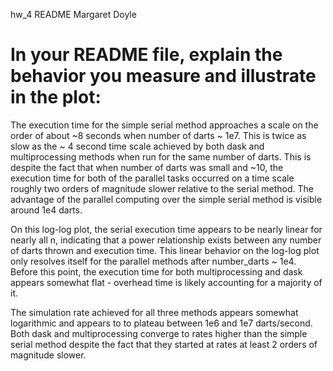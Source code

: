 hw_4 README
Margaret Doyle 


# In your README file, explain the behavior you measure and illustrate in the plot: 


The execution time for the simple serial method approaches a scale on the order of about ~8 seconds when number of darts ~ 1e7. This is twice as slow as the ~ 4 second time scale achieved by both dask and multiprocessing methods when run for the same number of darts. This is despite the fact that when number of darts was small and ~10, the execution time for both of the parallel tasks occurred on a time scale roughly two orders of magnitude slower relative to the serial method. The advantage of the parallel computing over the simple serial method is visible around 1e4 darts. 

On this log-log plot, the serial execution time appears to be nearly linear for nearly all n, indicating that a power relationship exists between any number of darts thrown and execution time. This linear behavior on the log-log plot only resolves itself for the parallel methods after number_darts ~ 1e4. Before this point, the execution time for both multiprocessing and dask appears somewhat flat - overhead time is likely accounting for a majority of it.

The simulation rate achieved for all three methods appears somewhat logarithmic and appears to to plateau between 1e6 and 1e7 darts/second. Both dask and multiprocessing converge to rates higher than the simple serial method despite the fact that they started at rates at least 2 orders of magnitude slower. 


```python

```
